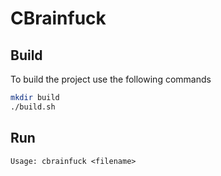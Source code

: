 # CBrainfuck

## Build
To build the project use the following commands

```bash
mkdir build
./build.sh
```

## Run

```
Usage: cbrainfuck <filename>
```